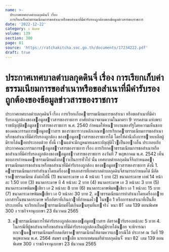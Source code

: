 ```yaml
---
name: >-
  ประกาศเทศบาลตำบลกุดดินจี่ เรื่อง
  การเรียกเก็บค่าธรรมเนียมการขอสำเนาหรือขอสำเนาที่มีคำรับรองถูกต้องของข้อมูลข่าวสารของราชการ
date: '2022-12-22'
category: ง พิเศษ
volume: 139
section: 300
page: 81
source: 'https://ratchakitcha.soc.go.th/documents/17234222.pdf'
draft: true
---
```


# ประกาศเทศบาลตำบลกุดดินจี่ เรื่อง การเรียกเก็บค่าธรรมเนียมการขอสำเนาหรือขอสำเนาที่มีคำรับรองถูกต้องของข้อมูลข่าวสารของราชการ

ประกาศเทศบาลตําบลกุดดินจี่ เรื่อง การเรียกเก็บคาธรรมเนียมการขอสําเนา หรือขอสําเนาที่มีคํารับรองถูกต้องของขอมูลขาวสารของราชการ อาศัยอํานาจตามความในมาตรา 9 วรรคสาม แห่งพระราชบัญญัติขอมูลขาวสารของราชการ พ.ศ. 2540 กําหนดให้หนวยงานของรัฐโดยความเห็นชอบของคณะกรรมการขอมูลขาวสาร ของราชการวางหลักเกณฑการเรียกคาธรรมเนียมการขอสําเนาหรือขอสําเนาที่มีคํารับรองถูกต้อง ของขอมูลขาวสารของราชการได้ โดยให้คํานึงถึงการชวยเหลือผู้มีรายได้นอยประกอบด้วย ทั้งนี้ เวนแต่จะมีกฎหมายเฉพาะบัญญัติไวเป็นอยางอื่น ประกอบกับประกาศคณะกรรมการขอมูลขาวสารของราชการ เรื่อง การเรียกคาธรรมเนียมการขอสําเนาหรือขอสําเนาที่มีคํารับรองถูกต้องของขอมูลขาวสารของราชการ ลงวันที่ 7 พฤษภาคม พ.ศ. 2542 เห็นชอบการกําหนดคาธรรมเนียมดังกลาวเป็นการทั่วไป นั้น เทศบาลตําบลกุดดินจี่จึงกําหนดคาธรรมเนียมการขอสําเนาหรือขอสําเนาที่มีคํารับรองถูกต้อง ของขอมูลขาวสารของราชการ ดังนี้ 1. คาธรรมเนียมการทําสําเนาโดยเครื่องถายเอกสารที่เทศบาลตําบลกุดดินจี่สามารถกําหนดได้ มีอัตราคาธรรมเนียม ดังต่อไปนี้ (1) ขนาดกระดาษ เอ 4 หน้าละ 1 บาท (2) ขนาดกระดาษ เอฟ 14 หน้าละ 1.50 บาท (3) ขนาดกระดาษ บี 4 หน้าละ 2 บาท (4) ขนาดกระดาษ เอ 3 หน้าละ 3 บาท (5) ขนาดกระดาษพิมพเขียว เอ 2 หน้าละ 8 บาท (6) ขนาดกระดาษพิมพเขียว เอ 1 หน้าละ 15 บาท (7) ขนาดกระดาษพิมพเขียว เอ 0 หน้าละ 30 บาท 2. คาธรรมเนียมการทําสําเนาโดยเครื่องถายเอกสารในขนาดกระดาษ หรืออัตราที่เกินกวาที่กําหนดไว ในขอ 1 หรือการขอสําเนาที่เป็นสื่อประเภทอื่น จะเรียกเก็บคาธรรมเนียมที่ไม่เกินตนทุนที่แทจริง ้ หนา 81 ่ เลม 139 ตอนพิเศษ 300 ง ราชกิจจานุเบกษา 23 ธันวาคม 2565

3. คาธรรมเนียมการให้คํารับรองถูกต้องของขอมูลขาวสาร อัตราคารับรองหน้าละ 5 บาท 4. ในกรณีที่ผู้ขอสําเนาหรือขอสําเนาที่มีคํารับรองถูกต้องเป็นผู้มีรายได้นอย จะพิจารณา ยกเวนคาธรรมเนียมหรือลดอัตราคาธรรมเนียมให้ตามควรแกกรณีได้ ประกาศ ณ วันที่ 19 พฤษภาคม พ.ศ. 2564 สมพร แซเตีย นายกเทศมนตรีตําบลกุดดินจี่ ้ หนา 82 ่ เลม 139 ตอนพิเศษ 300 ง ราชกิจจานุเบกษา 23 ธันวาคม 2565
